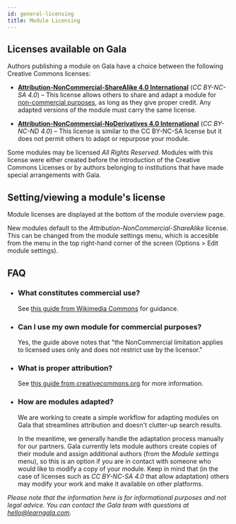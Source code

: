 ```yaml
---
id: general-licensing
title: Module Licensing
---
```


## Licenses available on Gala

Authors publishing a module on Gala have a choice between the following Creative Commons licenses:

- **[Attribution-NonCommercial-ShareAlike 4.0 International](https://creativecommons.org/licenses/by-nc-sa/4.0/)** (_CC BY-NC-SA 4.0_) – This license allows others to share and adapt a module for [non-commercial purposes](https://wiki.creativecommons.org/wiki/NonCommercial_interpretation), as long as they give proper credit. Any adapted versions of the module must carry the same license.

- **[Attribution-NonCommercial-NoDerivatives 4.0 International](https://creativecommons.org/licenses/by-nc-nd/4.0/)** (_CC BY-NC-ND 4.0_) – This license is similar to the CC BY-NC-SA license but it does not permit others to adapt or repurpose your module.

Some modules may be licensed *All Rights Reserved*. Modules with this license were either created before the introduction of the Creative Commons Licenses or by authors belonging to institutions that have made special arrangements with Gala.

## Setting/viewing a module's license

Module licenses are displayed at the bottom of the module overview page.

New modules default to the *Attribution-NonCommercial-ShareAlike* license. This can be changed from the module settings menu, which is accesible from the menu in the top right-hand corner of the screen (Options > Edit module settings).

## FAQ

- ### What constitutes commercial use?
  See [this guide from Wikimedia Commons](https://wiki.creativecommons.org/wiki/NonCommercial_interpretation) for guidance.

- ### Can I use my own module for commercial purposes?
  Yes, the guide above notes that "the NonCommercial limitation applies to licensed uses only and does not restrict use by the licensor."

- ### What is proper attribution?
  See [this guide from creativecommons.org](https://creativecommons.org/faq/#attribution) for more information.

- ### How are modules adapted?
  We are working to create a simple workflow for adapting modules on Gala that streamlines attribution and doesn't clutter-up search results.
  
  In the meantime, we generally handle the adaptation process manually for our partners. Gala currently lets module authors create copies of their module and assign additional authors (from the _Module settings_ menu), so this is an option if you are in contact with someone who would like to modify a copy of your module. Keep in mind that (in the case of licenses such as _CC BY-NC-SA 4.0_ that allow adaptation) others may modify your work and make it available on other platforms.

_Please note that the information here is for informational purposes and not legal advice. You can contact the Gala team with questions at <a href="hello@learngala.com">hello@learngala.com</a>._
